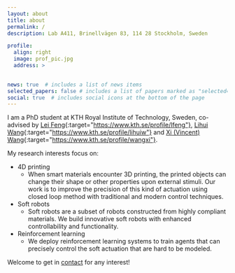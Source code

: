 ```yaml
---
layout: about
title: about
permalink: /
description: Lab A411, Brinellvägen 83, 114 28 Stockholm, Sweden

profile:
  align: right
  image: prof_pic.jpg
  address: >
    

news: true  # includes a list of news items
selected_papers: false # includes a list of papers marked as "selected={true}"
social: true  # includes social icons at the bottom of the page
---
```


I am a PhD student at KTH Royal Institute of Technology, Sweden, co-advised by [Lei Feng](https://www.kth.se/profile/lfeng){:target="https://www.kth.se/profile/lfeng"}, [Lihui Wang](https://www.kth.se/profile/lihuiw){:target="https://www.kth.se/profile/lihuiw"} and [Xi (Vincent) Wang](https://www.kth.se/profile/wangxi){:target="https://www.kth.se/profile/wangxi"}.

My research interests focus on:
- 4D printing
  - When smart materials encounter 3D printing, the printed objects can change their shape or other properties upon external stimuli. Our work is to improve the precision of this kind of actuation using closed loop method with traditional and modern control techniques.
- Soft robots
  - Soft robots are a subset of robots constructed from highly compliant materials. We build innovative soft robots with enhanced controllability and functionality.
- Reinforcement learning
  - We deploy reinforcement learning systems to train agents that can precisely control the soft actuation that are hard to be modeled.

Welcome to get in [contact](mailto://qinglei.ji.acad@gmail.com) for any interest!